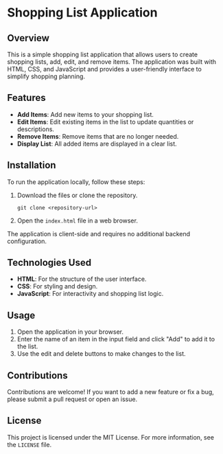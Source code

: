 # Shopping List Application

## Overview

This is a simple shopping list application that allows users to create shopping lists, add, edit, and remove items. The application was built with HTML, CSS, and JavaScript and provides a user-friendly interface to simplify shopping planning.

## Features

- **Add Items**: Add new items to your shopping list.
- **Edit Items**: Edit existing items in the list to update quantities or descriptions.
- **Remove Items**: Remove items that are no longer needed.
- **Display List**: All added items are displayed in a clear list.

## Installation

To run the application locally, follow these steps:

1. Download the files or clone the repository.
   ```
   git clone <repository-url>
   ```
2. Open the `index.html` file in a web browser.

The application is client-side and requires no additional backend configuration.

## Technologies Used

- **HTML**: For the structure of the user interface.
- **CSS**: For styling and design.
- **JavaScript**: For interactivity and shopping list logic.

## Usage

1. Open the application in your browser.
2. Enter the name of an item in the input field and click "Add" to add it to the list.
3. Use the edit and delete buttons to make changes to the list.

## Contributions

Contributions are welcome! If you want to add a new feature or fix a bug, please submit a pull request or open an issue.

## License

This project is licensed under the MIT License. For more information, see the `LICENSE` file.

